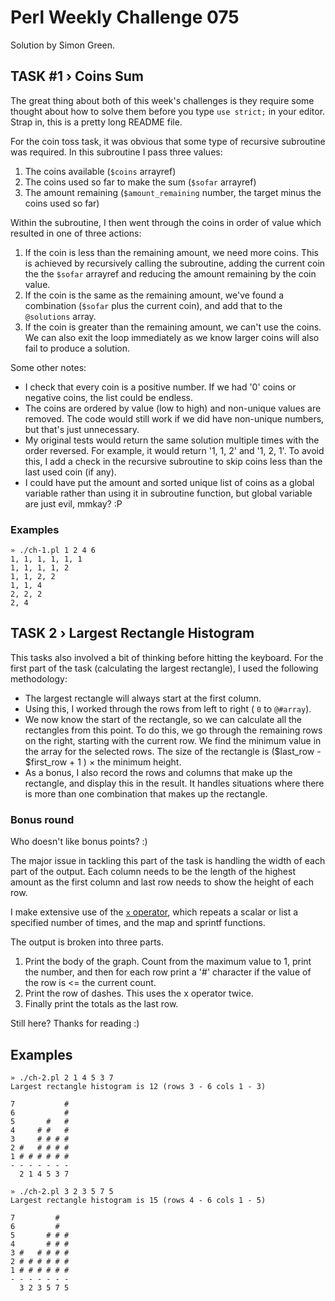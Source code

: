 # Perl Weekly Challenge 075

Solution by Simon Green.

## TASK #1 › Coins Sum

The great thing about both of this week's challenges is they require some thought about how to solve them before you type `use strict;` in your editor. Strap in, this is a pretty long README file.

For the coin toss task, it was obvious that some type of recursive subroutine was required. In this subroutine I pass three values:

1. The coins available (`$coins` arrayref)
2. The coins used so far to make the sum (`$sofar` arrayref)
3. The amount remaining (`$amount_remaining` number, the target minus the coins used so far)

Within the subroutine, I then went through the coins in order of value which resulted in one of three actions:

1. If the coin is less than the remaining amount, we need more coins. This is achieved by recursively calling the subroutine, adding the current coin the the `$sofar` arrayref and reducing the amount remaining by the coin value.
2. If the coin is the same as the remaining amount, we've found a combination (`$sofar` plus the current coin), and add that to the `@solutions` array.
3. If the coin is greater than the remaining amount, we can't use the coins. We can also exit the loop immediately as we know larger coins will also fail to produce a solution.

Some other notes:

- I check that every coin is a positive number. If we had '0' coins or negative coins, the list could be endless.
- The coins are ordered by value (low to high) and non-unique values are removed. The code would still work if we did have non-unique numbers, but that's just unnecessary.
- My original tests would return the same solution multiple times with the order reversed. For example, it would return '1, 1, 2' and '1, 2, 1'. To avoid this, I add a check in the recursive subroutine to skip coins less than the last used coin (if any).
- I could have put the amount and sorted unique list of coins as a global variable rather than using it in subroutine function, but global variable are just evil, mmkay? :P

### Examples

    » ./ch-1.pl 1 2 4 6
    1, 1, 1, 1, 1, 1
    1, 1, 1, 1, 2
    1, 1, 2, 2
    1, 1, 4
    2, 2, 2
    2, 4

## TASK 2 › Largest Rectangle Histogram

This tasks also involved a bit of thinking before hitting the keyboard. For the first part of the task (calculating the largest rectangle), I used the following methodology:

- The largest rectangle will always start at the first column.
- Using this, I worked through the rows from left to right ( `0` to `@#array`).
- We now know the start of the rectangle, so we can calculate all the rectangles from this point. To do this, we go through the remaining rows on the right, starting with the current row. We find the minimum value in the array for the selected rows. The size of the rectangle is ($last_row - $first_row + 1 ) × the minimum height.
- As a bonus, I also record the rows and columns that make up the rectangle, and display this in the result. It handles situations where there is more than one combination that makes up the rectangle.

### Bonus round

Who doesn't like bonus points? :)

The major issue in tackling this part of the task is handling the width of each part of the output. Each column needs to be the length of the highest amount as the first column and last row needs to show the height of each row.

I make extensive use of the [`x` operator](https://perldoc.pl/perlop#Multiplicative), which repeats a scalar or list a specified number of times, and the map and sprintf functions.

The output is broken into three parts.

1. Print the body of the graph. Count from the maximum value to 1, print the number, and then for each row print a '#' character if the value of the row is <= the current count.
2. Print the row of dashes. This uses the x operator twice.
3. Finally print the totals as the last row.

Still here? Thanks for reading :)

## Examples

    » ./ch-2.pl 2 1 4 5 3 7
    Largest rectangle histogram is 12 (rows 3 - 6 cols 1 - 3)

    7           #
    6           #
    5       #   #
    4     # #   #
    3     # # # #
    2 #   # # # #
    1 # # # # # #
    - - - - - - -
      2 1 4 5 3 7

    » ./ch-2.pl 3 2 3 5 7 5
    Largest rectangle histogram is 15 (rows 4 - 6 cols 1 - 5)
    
    7         #  
    6         #  
    5       # # #
    4       # # #
    3 #   # # # #
    2 # # # # # #
    1 # # # # # #
    - - - - - - -
      3 2 3 5 7 5
